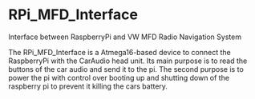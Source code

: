 # RPi_MFD_Interface
Interface between RaspberryPi and VW MFD Radio Navigation System

The RPi_MFD_Interface is a Atmega16-based device to connect the
RaspberryPi with the CarAudio head unit. Its main purpose is to read the
buttons of the car audio and send it to the pi.  The second purpose is
to power the pi with control over booting up and shutting down of the
raspberry pi to prevent it killing the cars battery.
